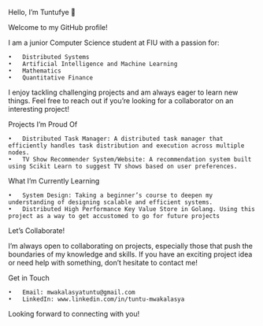 Hello, I’m Tuntufye 👋

Welcome to my GitHub profile!

I am a junior Computer Science student at FIU with a passion for:

	•	Distributed Systems
	•	Artificial Intelligence and Machine Learning
	•	Mathematics
	•	Quantitative Finance

I enjoy tackling challenging projects and am always eager to learn new things. Feel free to reach out if you’re looking for a collaborator on an interesting project!

Projects I’m Proud Of

	•	Distributed Task Manager: A distributed task manager that efficiently handles task distribution and execution across multiple nodes.
	•	TV Show Recommender System/Website: A recommendation system built using Scikit Learn to suggest TV shows based on user preferences.

What I’m Currently Learning

	•	System Design: Taking a beginner’s course to deepen my understanding of designing scalable and efficient systems.
	•	Distributed High Performance Key Value Store in Golang. Using this project as a way to get accustomed to go for future projects

Let’s Collaborate!

I’m always open to collaborating on projects, especially those that push the boundaries of my knowledge and skills. If you have an exciting project idea or need help with something, don’t hesitate to contact me!

Get in Touch

	•	Email: mwakalasyatuntu@gmail.com
	•	LinkedIn: www.linkedin.com/in/tuntu-mwakalasya


Looking forward to connecting with you!
